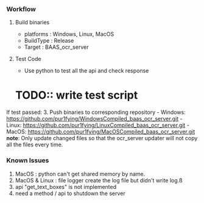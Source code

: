 ### Workflow
1. Build binaries
    - platforms : Windows, Linux, MacOS
    - BuildType : Release
    - Target    : BAAS_ocr_server

2. Test Code
    - Use python to test all the api and check response
    # TODO:: write test script

If test passed:
3. Push binaries to corresponding repository
    - Windows: https://github.com/pur1fying/WindowsCompiled_baas_ocr_server.git
    - Linux: https://github.com/pur1fying/LinuxCompiled_baas_ocr_server.git
    - MacOS: https://github.com/pur1fying/MacOSCompiled_baas_ocr_server.git
    **note**: Only update changed files so that the ocr_server updater will not copy all the files every time.


### Known Issues
1. MacOS : python can't get shared memory by name.
2. MacOS & Linux : file logger create the log file but didn't write log.ß
3. api "get_text_boxes" is not implemented
4. need a method / api to shutdown the server    
